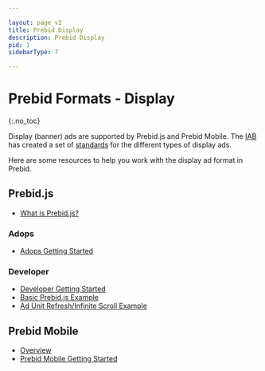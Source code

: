 ```yaml
---

layout: page_v2
title: Prebid Display
description: Prebid Display
pid: 1
sidebarType: 7

---
```


# Prebid Formats - Display
{:.no_toc}

Display (banner) ads are supported by Prebid.js and Prebid Mobile. The [IAB](https://www.iab.com/) has created a set of [standards](https://www.iab.com/newadportfolio/) for the different types of display ads.

Here are some resources to help you work with the display ad format in Prebid.

## Prebid.js

- [What is Prebid.js?]({{site.baseurl}}/prebid/prebidjs.html)

### Adops

- [Adops Getting Started]({{site.baseurl}}/overview/getting-started.html)

### Developer

- [Developer Getting Started]({{site.baseurl}}/dev-docs/getting-started.html)
- [Basic Prebid.js Example]({{site.baseurl}}/dev-docs/examples/basic-example.html)
- [Ad Unit Refresh/Infinite Scroll Example]({{site.baseurl}}/dev-docs/examples/adunit-refresh.html)

## Prebid Mobile

- [Overview]({{site.baseurl}}/prebid-mobile/prebid-mobile.html)
- [Prebid Mobile Getting Started]({{site.baseurl}}/prebid-mobile/prebid-mobile-pbs.html)
